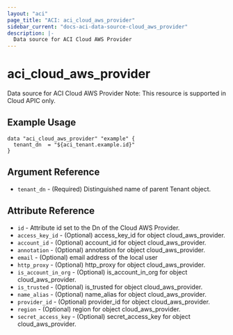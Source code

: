 ```yaml
---
layout: "aci"
page_title: "ACI: aci_cloud_aws_provider"
sidebar_current: "docs-aci-data-source-cloud_aws_provider"
description: |-
  Data source for ACI Cloud AWS Provider
---
```


# aci_cloud_aws_provider #
Data source for ACI Cloud AWS Provider
Note: This resource is supported in Cloud APIC only.
## Example Usage ##

```hcl
data "aci_cloud_aws_provider" "example" {
  tenant_dn  = "${aci_tenant.example.id}"
}
```
## Argument Reference ##
* `tenant_dn` - (Required) Distinguished name of parent Tenant object.



## Attribute Reference

* `id` - Attribute id set to the Dn of the Cloud AWS Provider.
* `access_key_id` - (Optional) access_key_id for object cloud_aws_provider.
* `account_id` - (Optional) account_id for object cloud_aws_provider.
* `annotation` - (Optional) annotation for object cloud_aws_provider.
* `email` - (Optional) email address of the local user
* `http_proxy` - (Optional) http_proxy for object cloud_aws_provider.
* `is_account_in_org` - (Optional) is_account_in_org for object cloud_aws_provider.
* `is_trusted` - (Optional) is_trusted for object cloud_aws_provider.
* `name_alias` - (Optional) name_alias for object cloud_aws_provider.
* `provider_id` - (Optional) provider_id for object cloud_aws_provider.
* `region` - (Optional) region for object cloud_aws_provider.
* `secret_access_key` - (Optional) secret_access_key for object cloud_aws_provider.
